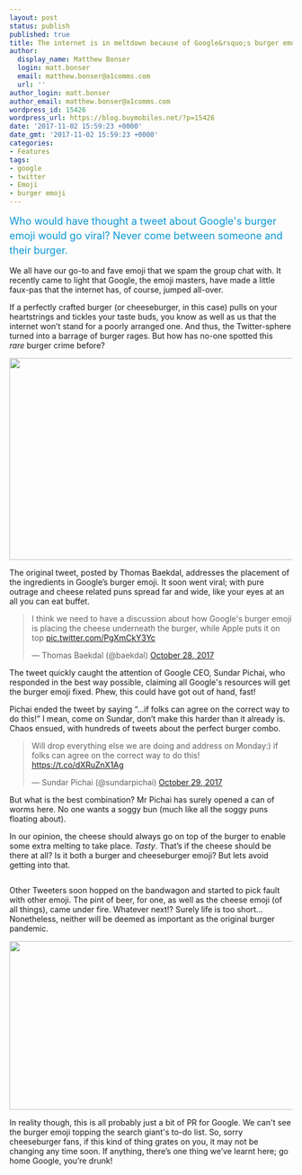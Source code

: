 ```yaml
---
layout: post
status: publish
published: true
title: The internet is in meltdown because of Google&rsquo;s burger emoji
author:
  display_name: Matthew Bonser
  login: matt.bonser
  email: matthew.bonser@a1comms.com
  url: ''
author_login: matt.bonser
author_email: matthew.bonser@a1comms.com
wordpress_id: 15426
wordpress_url: https://blog.buymobiles.net/?p=15426
date: '2017-11-02 15:59:23 +0000'
date_gmt: '2017-11-02 15:59:23 +0000'
categories:
- Features
tags:
- google
- twitter
- Emoji
- burger emoji
---
```

<p><span class="postStandFirst" style="color: #0896d5; line-height: 26px; font-size: 18px;">Who would have thought a tweet about Google's burger emoji would go viral? Never come between someone and their burger.</span></p>
<p>We all have our go-to and fave emoji that we spam the group chat with. It recently came to light that Google, the emoji masters, have made a little faux-pas that the internet has, of course, jumped all-over.</p>
<p>If a perfectly crafted burger (or cheeseburger, in this case) pulls on your heartstrings and tickles your taste buds, you know as well as us that the internet won&rsquo;t stand for a poorly arranged one. And thus, the Twitter-sphere turned into a barrage of burger rages. But how has no-one spotted this <em>rare</em><i>&nbsp;</i>burger crime before?</p>
<p><img class="aligncenter wp-image-15430 size-full" src="https://lh3.googleusercontent.com/-mFUhZ_bHHcGFKZZ_lhueTVuP1JVbXLqvMiqWi6d7cYGElXh6rh3N4Zv36gSWawCfsgHkEEr19zN059Kqbo-eMtgpg=s0" alt="" width="638" height="359" /></p>
<p>The original tweet, posted by Thomas Baekdal, addresses the placement of the ingredients in Google&rsquo;s burger emoji. It soon went viral; with pure outrage and cheese related puns spread far and wide, like your eyes at an all you can eat buffet.</p>
<blockquote class="twitter-tweet" data-lang="en">
<p dir="ltr" lang="en">I think we need to have a discussion about how Google's burger emoji is placing the cheese underneath the burger, while Apple puts it on top <a href="https://t.co/PgXmCkY3Yc">pic.twitter.com/PgXmCkY3Yc</a></p>
<p>&mdash; Thomas Baekdal (@baekdal) <a href="https://twitter.com/baekdal/status/924312294439444480?ref_src=twsrc%5Etfw">October 28, 2017</a></p></blockquote>
<p><script async src="https://platform.twitter.com/widgets.js" charset="utf-8"></script></p>
<p>The tweet quickly caught the attention of Google CEO, Sundar Pichai, who responded in the best way possible, claiming all Google's resources will get the burger emoji fixed. Phew, this could have got out of hand, fast!</p>
<p>Pichai ended the tweet by saying &ldquo;...if folks can agree on the correct way to do this!&rdquo; I mean, come on Sundar, don&rsquo;t make this harder than it already is. Chaos ensued, with hundreds of tweets about the perfect burger combo.</p>
<blockquote class="twitter-tweet" data-lang="en">
<p dir="ltr" lang="en">Will drop everything else we are doing and address on Monday:) if folks can agree on the correct way to do this! <a href="https://t.co/dXRuZnX1Ag">https://t.co/dXRuZnX1Ag</a></p>
<p>&mdash; Sundar Pichai (@sundarpichai) <a href="https://twitter.com/sundarpichai/status/924487551372615680?ref_src=twsrc%5Etfw">October 29, 2017</a></p></blockquote>
<p><script async src="https://platform.twitter.com/widgets.js" charset="utf-8"></script></p>
<p>But what is the best combination? Mr Pichai has surely opened a can of worms here. No one wants a soggy bun (much like all the soggy puns floating about).</p>
<p>In our opinion, the cheese should always go on top of the burger to enable some extra melting to take place. <em>Tasty</em>. That&rsquo;s if the cheese should be there at all? Is it both a burger and cheeseburger emoji? But lets avoid getting into that.</p>
<p><img class="aligncenter size-full wp-image-15453" src="https://lh3.googleusercontent.com/33OKO9PMdRnt163o-ra_w66eConwr6QePPw5gfTTsAa1neLc65w1L-UvBHyFHLmrMFV1H1XJ2dKtYZKrrbuQ3489Bw=s0" alt="" /></p>
<p>Other Tweeters soon hopped on the bandwagon and started to pick fault with other emoji. The pint of beer, for one, as well as the cheese emoji (of all things), came under fire. Whatever next!? Surely life is too short... Nonetheless, neither will be deemed as important as the original burger pandemic.</p>
<p><img class="aligncenter wp-image-15460 size-full" src="https://a1comms-blog-buymobiles.storage.googleapis.com/ezgif.com-optimize.gif" alt="" width="600" height="300" /></p>
<p>In reality though, this is all probably just a bit of PR for Google. We can't see the burger emoji topping the search giant's to-do list. So, sorry cheeseburger fans, if this kind of thing grates on you, it may not be changing any time soon. If anything, there&rsquo;s one thing we&rsquo;ve learnt here; go home Google, you&rsquo;re drunk!</p>
